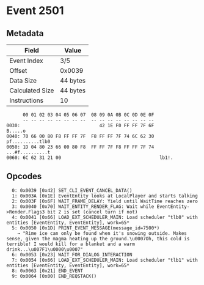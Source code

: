 # Event 2501

## Metadata

| Field           | Value    |
|-----------------|----------|
| Event Index     | 3/5      |
| Offset          | 0x0039   |
| Data Size       | 44 bytes |
| Calculated Size | 44 bytes |
| Instructions    | 10       |

```
      00 01 02 03 04 05 06 07  08 09 0A 0B 0C 0D 0E 0F
      -- -- -- -- -- -- -- --  -- -- -- -- -- -- -- --
0030:                             42 1E F0 FF FF 7F 6F           B.....o
0040: 70 66 00 80 F8 FF FF 7F  F8 FF FF 7F 74 6C 62 30  pf..........tlb0
0050: 1D 04 80 23 66 00 80 F8  FF FF 7F F8 FF FF 7F 74  ...#f..........t
0060: 6C 62 31 21 00                                    lb1!.           
```

## Opcodes

```
  0: 0x0039 [0x42] SET_CLI_EVENT_CANCEL_DATA()
  1: 0x003A [0x1E] EventEntity looks at LocalPlayer and starts talking
  2: 0x003F [0x6F] WAIT_FRAME_DELAY: Yield until WaitTime reaches zero
  3: 0x0040 [0x70] WAIT_ENTITY_RENDER_FLAG: Wait while EventEntity->Render.Flags3 bit 2 is set (cancel turn if not)
  4: 0x0041 [0x66] LOAD_EXT_SCHEDULER_MAIN: Load scheduler "tlb0" with entities [EventEntity, EventEntity], work=65*
  5: 0x0050 [0x1D] PRINT_EVENT_MESSAGE(message_id=7500*)
    → "Rime ice can only be found when it's snowing outside. Makes sense, given the magma heating up the ground.\u0007Oh, this cold is terrible! I would kill for a blanket and a warm drink...\u007F1\u0000\u0007"
  6: 0x0053 [0x23] WAIT_FOR_DIALOG_INTERACTION
  7: 0x0054 [0x66] LOAD_EXT_SCHEDULER_MAIN: Load scheduler "tlb1" with entities [EventEntity, EventEntity], work=65*
  8: 0x0063 [0x21] END_EVENT
  9: 0x0064 [0x00] END_REQSTACK()
```
